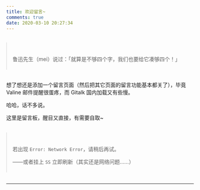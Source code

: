 ```yaml
---
title: 欢迎留言~
comments: true
date: 2020-03-10 20:27:34
---
```


> 鲁迅先生（mei）说过：「就算是不够四个字，我们也要给它凑够四个！」

想了想还是添加一个留言页面（然后把其它页面的留言功能基本都关了），毕竟 Valine 邮件提醒很蛋疼，而 Gitalk 国内加载又有些慢。

哈哈，话不多说。

这里是留言板，醒目又直接，有需要自取~

> 若出现 `Error: Network Error`，请稍后再试。
>
> ——或者挂上 `SS` 立即刷新（其实还是网络问题……）

---

<style>
blockquote {
    padding: 20px 15px 5px;
    margin: 30px 0;
}
</style>